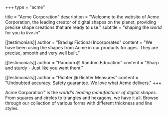 +++
type = "acme"

title = "Acme Corporation"
description = "Welcome to the website of Acme Corporation, the leading creator of digital shapes on the planet, providing precise shape creations that are ready to use."
subtitle = "shaping the *world* for you to *live in*"

[[testimonials]]
author = "Brad @ Fictional Incorporated"
content = "We have been using the shapes from Acme in our products for ages. They are precise, smooth and very well built."

[[testimonials]]
author = "Random @ Random Education"
content = "Sharp and sturdy - Just like you want them."

[[testimonials]]
author = "Richter @ Richter Measures"
content = "Undoubted accuracy. Safety guarantee. We love what Acme delivers."
+++

Acme Corporation&trade; is the _world's leading manufacturer of digital shapes_. From squares and circles to triangles and hexagons, we have it all. Browse through our collection of various forms with different thickness and line styles.
